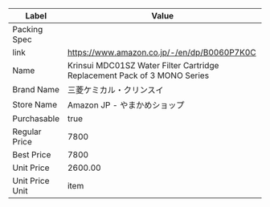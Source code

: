 | Label           | Value                                                                    |
| --------------- | ------------------------------------------------------------------------ |
| Packing Spec    |                                                                          |
| link            | https://www.amazon.co.jp/-/en/dp/B0060P7K0C                              |
| Name            | Krinsui MDC01SZ Water Filter Cartridge Replacement Pack of 3 MONO Series |
| Brand Name      | 三菱ケミカル・クリンスイ                                                             |
| Store Name      | Amazon JP - やまかめショップ                                                     |
| Purchasable     | true                                                                     |
| Regular Price   | 7800                                                                     |
| Best Price      | 7800                                                                     |
| Unit Price      | 2600.00                                                                  |
| Unit Price Unit | item                                                                     |
